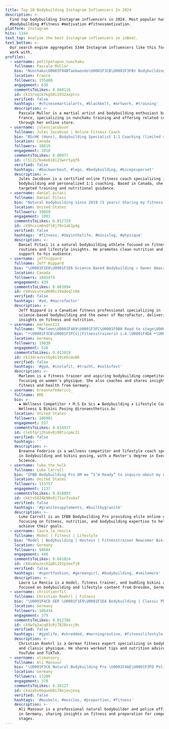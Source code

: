 ```yaml
---
title: Top 10 Bodybuilding Instagram Influencers In 2024
description: >-
  Find top bodybuilding Instagram influencers in 2024. Most popular hashtags:
  #bodybuilding #fitness #motivation #fitnessmotivation.
platform: Instagram
hits: 5344
text_top: Analyze the best Instagram influencers on inBeat.
text_bottom: >-
  Our search engine aggregates 5344 Instagram influencers like this for you to
  work with.
profiles:
  - username: petitpatapon_nunchaku
    fullname: Pascale Mullor
    bio: "Nunchaku\U0001F94BTaekwondo\U0001F3CB\U0001F3FB‍♀️ Bodybuilding ⬇️ Nunchaku store & Courses ⬇️"
    location: France
    followers: 155488
    engagement: 638
    commentsToLikes: 0.040116
    id: ck15reqik7kg50i1932axptcx
    verified: false
    hashtags: '#chinesemartialarts, #blackbelt, #artwork, #training'
    description: >-
      Pascale Mullor is a martial artist and bodybuilding enthusiast based in
      France, specializing in nunchaku training and offering related courses
      through her online store.
  - username: julessjacobson
    fullname: Jules Jacobson | Online Fitness Coach
    bio: "BScHK (Hons), Bodybuilding Specialist 1:1 Coaching (limited spots) \U0001F517⬇️ @tc.nutrition Jules10 • @vqfit \U0001F517⬇️"
    location: Canada
    followers: 18819
    engagement: 1010
    commentsToLikes: 0.00977
    id: cl5l2i7ka8e610i23wnr5yqf6
    verified: false
    hashtags: '#backworkout, #legs, #bodybuilding, #bicepsuperset'
    description: >-
      Jules Jacobson is a certified online fitness coach specializing in
      bodybuilding and personalized 1:1 coaching. Based in Canada, she offers
      targeted training and nutritional guidance.
  - username: daniel.pitasi
    fullname: Daniel Pitasi
    bio: "Natural bodybuilding since 2019 (5 years) Sharing my fitness, routines and lifestyle Athlete • @cleannutrition Get my nutrition & support links\U0001F447\U0001F3FD"
    location: United States
    followers: 39059
    engagement: 1091
    commentsToLikes: 0.012729
    id: ck9hcxim6ndfl0j78n1ab1p4g
    verified: false
    hashtags: '#fitness, #dayinthelife, #minivlog, #physique'
    description: >-
      Daniel Pitasi is a natural bodybuilding athlete focused on fitness
      routines and lifestyle insights. He promotes clean nutrition and offers
      support to his audience.
  - username: jeffnippard
    fullname: Jeff Nippard
    bio: "\U0001F1E8\U0001F1E6 Science-Based Bodybuilding ▫️ Owner @macrofactorapp ▫️ More Plates, More Dates? \U0001F440⤵️"
    location: Canada
    followers: 1845474
    engagement: 439
    commentsToLikes: 0.003894
    id: ck0vwiutxu0k00i19adoqlt6m
    verified: false
    hashtags: '#ad, #macrofactor'
    description: >-
      Jeff Nippard is a Canadian fitness professional specializing in
      science-based bodybuilding and the owner of MacroFactor, delivering expert
      insights on fitness and nutrition.
  - username: marleen112_
    fullname: "Marleen\U0001F469\U0001F3FC‍\U0001F9B0 Road to stage\U0001F3C6ESN: Marleen"
    bio: "•\U0001F3CB\U0001F3FC‍♀️||Fitnesstrainerin i.A.\U0001F4DA •\U0001F4AA\U0001F3FC||Bodybuilding, Road to Women‘s Physique\U0001F3C6 •\U0001F3C6||Coach @bancalarisebastian •\U0001F4CD||MUC/DAC\U0001F968 •\U0001F691||RettSan\U0001FAC0NFS i.A.\U0001F4DA"
    location: Germany
    followers: 19830
    engagement: 526
    commentsToLikes: 0.012019
    id: ck134ravvxtby0i19cm5cmu86
    verified: false
    hashtags: '#gym, #instafit, #tracht, #volksfest'
    description: >-
      Marleen is a fitness trainer and aspiring bodybuilding competitor,
      focusing on women's physique. She also coaches and shares insights on
      fitness and health from Germany.
  - username: breannafederico_
    fullname: BRE
    bio: >-
      ✺ Wellness Competitor • M.S Ex Sci ✺ Bodybuilding ✗ Lifestyle Coach ✺
      Wellness & Bikini Posing @ironaesthetics.bc
    location: United States
    followers: 106901
    engagement: 557
    commentsToLikes: 0.014937
    id: cle5fqrj2hs6v0j08ticpmc21
    verified: false
    hashtags: ''
    description: >-
      Breanna Federico is a wellness competitor and lifestyle coach specializing
      in bodybuilding and bikini posing, with a Master's degree in Exercise
      Science.
  - username: luke_the_hulk
    fullname: Luke Carroll
    bio: "IFBB Bodybuilding Pro DM me “I’m Ready” to inquire about my elite online coaching\U0001F680"
    location: United States
    followers: 133757
    engagement: 1137
    commentsToLikes: 0.018093
    id: ck6tv5824k90n0j71ur7vu4a7
    verified: false
    hashtags: '#granitesupplements, #builtbygranite'
    description: >-
      Luke Carroll is an IFBB Bodybuilding Pro providing elite online coaching,
      focusing on fitness, nutrition, and bodybuilding expertise to help clients
      achieve their goals.
  - username: laura_la_rencia
    fullname: Model | Fitness | Lifestyle
    bio: "Model | Bodybuilding | Hostess | Fitnesstrainer Newcomer Bikini Athlete 2023 - NPC \U0001F4CD Dresden ♥️=\U0001F510♾ ⬇️ BodyBuilding Depot “Laura5” \U0001F4AA\U0001F3FC"
    location: Germany
    followers: 94884
    engagement: 448
    commentsToLikes: 0.041024
    id: ck0uahszec62p0i192pzmxfj0
    verified: false
    hashtags: '#sportfashion, #germangirl, #bodybuilding, #smilemore'
    description: >-
      Laura La Rencia is a model, fitness trainer, and budding bikini athlete,
      focused on bodybuilding and lifestyle content from Dresden, Germany.
  - username: christianrfit
    fullname: Christian Roehrl | Fitness
    bio: "\U0001F4CD GER \U0001F1E9\U0001F1EA Bodybuilding | Classic Physique \U0001F525 YouTube, TikTok: christianrfit \U0001F988 Powered by @gymshark Code: CHRISTIANFIT (-10%)"
    location: Germany
    followers: 166434
    engagement: 379
    commentsToLikes: 0.012786
    id: ck9wfq2acq03c0j7828vxcj9c
    verified: false
    hashtags: '#gymlife, #shredded, #morningroutine, #fitnesslifestyle'
    description: >-
      Christian Roehrl is a German fitness expert specializing in bodybuilding
      and classic physique. He shares workout tips and nutrition advice on
      YouTube and TikTok.
  - username: alimansory_
    fullname: Ali Mansour
    bio: "\U0001F3C6 Natural Bodybuilding Pro \U0001F46E\U0001F3FD Police Officer \U0001F3CB\U0001F3FD‍♂️ @esncom Athlete | Code „Ali“ \U0001F51C Road to Stage 2023"
    location: Germany
    followers: 11209
    engagement: 378
    commentsToLikes: 0.36127
    id: ckaoybs6bgueb0i78ejoujesq
    verified: false
    hashtags: '#muskeln, #muscles, #proportion, #fitness'
    description: >-
      Ali Mansour is a professional natural bodybuilder and police officer based
      in Germany, sharing insights on fitness and preparation for competitive
      stages.
---
```


